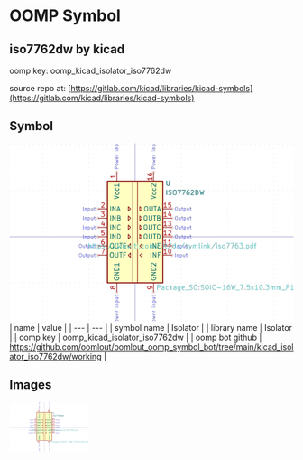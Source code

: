 # OOMP Symbol  
## iso7762dw  by kicad  
  
oomp key: oomp_kicad_isolator_iso7762dw  
  
source repo at: [https://gitlab.com/kicad/libraries/kicad-symbols](https://gitlab.com/kicad/libraries/kicad-symbols)  
## Symbol  
  
[![working.png](working_600.png)](working.png)  
| name | value | 
| --- | --- | 
| symbol name | Isolator | 
| library name | Isolator | 
| oomp key | oomp_kicad_isolator_iso7762dw | 
| oomp bot github | https://github.com/oomlout/oomlout_oomp_symbol_bot/tree/main/kicad_isolator_iso7762dw/working | 
## Images  
  
[![working.png](working_140.png)](working.png)  
